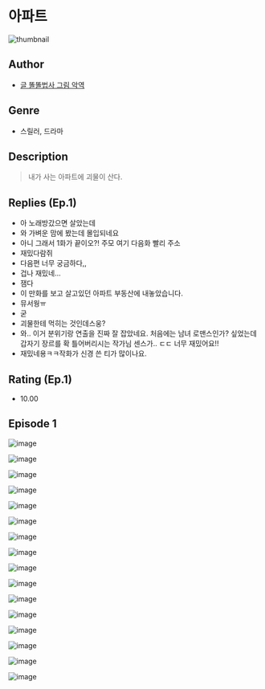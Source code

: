 # 아파트
![thumbnail](https://image-comic.pstatic.net/user_contents_data/challenge_comic/2023/05/23/323283/upload_4048843148778234423_480x623.jpeg)

## Author
- [글 똘똘법사 그림 악역](https://comic.naver.com/artistTitle?id=323283)

## Genre
- 스릴러, 드라마

## Description
> 내가 사는 아파트에 괴물이 산다.

## Replies (Ep.1)
- 아 노래방갔으면 살았는데
- 와 가벼운 맘에 봤는데 몰입되네요
- 아니 그래서 1화가 끝이오?! 주모 여기 다음화 빨리 주소
- 재밌다람쥐
- 다음편 너무 궁금하다,,
- 겁나 재밌네...
- 잼다
- 이 만화를 보고 살고있던 아파트 부동산에 내놓았습니다.
- 뮤서웡ㅠ
- 굳
- 괴물한테 먹히는 것인데스웅?
- 와.. 이거 분위기랑 연출을 진짜 잘 잡았네요. 처음에는 남녀 로맨스인가? 싶었는데 갑자기 장르를 확 틀어버리시는 작가님 센스가.. ㄷㄷ 너무 재밌어요!!
- 재밌네용ㅋㅋ작화가 신경 쓴 티가 많이나요.

## Rating (Ep.1)
- 10.00

## Episode 1
![image](https://image-comic.pstatic.net/user_contents_data/challenge_comic/2023/05/23/323283/upload_3990582041173832035.jpeg)

![image](https://image-comic.pstatic.net/user_contents_data/challenge_comic/2023/05/23/323283/upload_7017790431625962545.jpeg)

![image](https://image-comic.pstatic.net/user_contents_data/challenge_comic/2023/05/23/323283/upload_7149802388876190817.jpeg)

![image](https://image-comic.pstatic.net/user_contents_data/challenge_comic/2023/05/23/323283/upload_7306581541394068580.jpeg)

![image](https://image-comic.pstatic.net/user_contents_data/challenge_comic/2023/05/23/323283/upload_7233682825272308281.jpeg)

![image](https://image-comic.pstatic.net/user_contents_data/challenge_comic/2023/05/23/323283/upload_4123439523000038453.jpeg)

![image](https://image-comic.pstatic.net/user_contents_data/challenge_comic/2023/05/23/323283/upload_7377566213932658740.jpeg)

![image](https://image-comic.pstatic.net/user_contents_data/challenge_comic/2023/05/23/323283/upload_3847538842527805798.jpeg)

![image](https://image-comic.pstatic.net/user_contents_data/challenge_comic/2023/05/23/323283/upload_7090128392438429232.jpeg)

![image](https://image-comic.pstatic.net/user_contents_data/challenge_comic/2023/05/23/323283/upload_3631368255961249637.jpeg)

![image](https://image-comic.pstatic.net/user_contents_data/challenge_comic/2023/05/23/323283/upload_7293071854891721524.jpeg)

![image](https://image-comic.pstatic.net/user_contents_data/challenge_comic/2023/05/23/323283/upload_3905799983818291253.jpeg)

![image](https://image-comic.pstatic.net/user_contents_data/challenge_comic/2023/05/23/323283/upload_3546977649693307698.jpeg)

![image](https://image-comic.pstatic.net/user_contents_data/challenge_comic/2023/05/23/323283/upload_4134975384249788005.jpeg)

![image](https://image-comic.pstatic.net/user_contents_data/challenge_comic/2023/05/23/323283/upload_3545285303780074849.jpeg)

![image](https://image-comic.pstatic.net/user_contents_data/challenge_comic/2023/05/23/323283/upload_7292233112354174566.jpeg)
